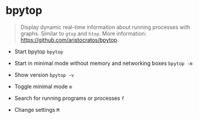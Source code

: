 # bpytop
> Display dynamic real-time information about running processes with graphs. Similar to `gtop` and `htop`.
> More information: <https://github.com/aristocratos/bpytop>.

- Start bpytop
`bpytop`

- Start in minimal mode without memory and networking boxes
`bpytop -m`

- Show version
`bpytop -v`

- Toggle minimal mode
`m`

- Search for running programs or processes
`f`

- Change settings
`M`

